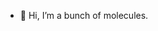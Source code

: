- 👋 Hi, I’m a bunch of molecules.

<!---
Hockey86/Hockey86 is a ✨ special ✨ repository because its `README.md` (this file) appears on your GitHub profile.
You can click the Preview link to take a look at your changes.
--->
